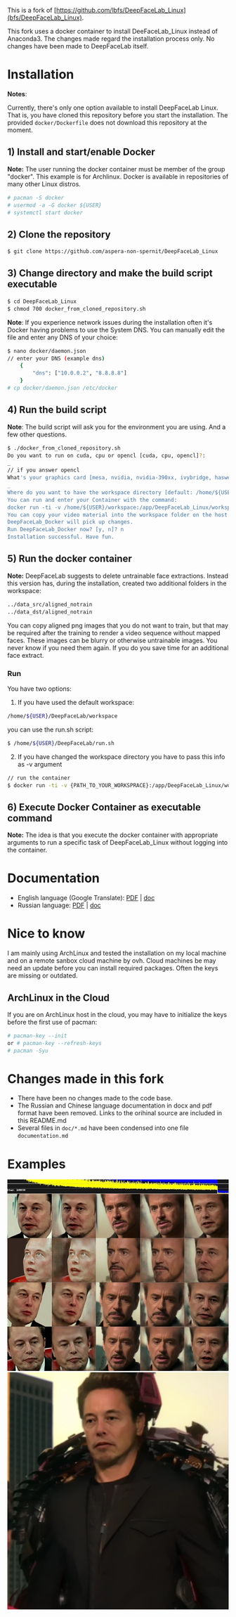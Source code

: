 This is a fork of [https://github.com/lbfs/DeepFaceLab_Linux](bfs/DeepFaceLab_Linux).

This fork uses a docker container to install DeeFaceLab_Linux instead of Anaconda3. The changes made regard the installation process only. No changes have been made to DeepFaceLab itself.

# Installation

**Notes**: 

Currently, there's only one option available to install DeepFaceLab Linux.
That is, you have cloned this repository before you start the installation. The provided ```docker/Dockerfile``` does not download this repository at the moment.

## 1) Install and start/enable Docker

**Note:** The user running the docker container must be member of the group "docker". This example is for
Archlinux. Docker is available in repositories of many other Linux distros.

```bash
# pacman -S docker
# usermod -a -G docker ${USER}
# systemctl start docker
```

## 2) Clone the repository

```bash
$ git clone https://github.com/aspera-non-spernit/DeepFaceLab_Linux
```

## 3) Change directory and make the build script executable

```bash
$ cd DeepFaceLab_Linux
$ chmod 700 docker_from_cloned_repository.sh
```

**Note**: If you experience network issues during the installation often it's Docker having problems to use the
System DNS. You can manually edit the file and enter any DNS of your choice:

```bash
$ nano docker/daemon.json
// enter your DNS (example dns)
    {
        "dns": ["10.0.0.2", "8.8.8.8"]
    }
# cp docker/daemon.json /etc/docker
```

## 4) Run the build script

**Note**: The build script will ask you for the environment you are using. And a few other questions.

```bash
$ ./docker_from_cloned_repository.sh
Do you want to run on cuda, cpu or opencl [cuda, cpu, opencl]?:
_
// if you answer opencl
What's your graphics card [mesa, nvidia, nvidia-390xx, ivybridge, haswell]?:
_
Where do you want to have the workspace directory [default: /home/${USER}/DeepFaceLab/workspace)]:
You can run and enter your Container with the command:
docker run -ti -v /home/${USER}/workspace:/app/DeepFaceLab_Linux/workspace aspera_non_spernit/deepfacelab
You can copy your video material into the workspace folder on the host machine.
DeepFaceLab_Docker will pick up changes.
Run DeepFaceLab_Docker now? [y, n]? n
Installation successful. Have fun.
```

## 5) Run the docker container

**Note:** DeepFaceLab suggests to delete untrainable face extractions. Instead this version has, during the installation, created two additional folders in the workspace: 

```bash
../data_src/aligned_notrain
../data_dst/aligned_notrain
```

You can copy aligned png images that you do not want to train, but that may be required after the training
to render a video sequence without mapped faces. These images can be blurry or otherwise untrainable images.
You never know if you need them again. If you do you save time for an additional face extract.

### Run

You have two options:

1. If you have used the default workspace: 

```bash
/home/${USER}/DeepFaceLab/workspace
```

you can use the run.sh script:

```bash
$ /home/${USER}/DeepFaceLab/run.sh
```

2. If you have changed the workspace directory you have to pass this info as -v argument

```bash
// run the container
$ docker run -ti -v {PATH_TO_YOUR_WORKSPRACE}:/app/DeepFaceLab_Linux/workspace aspera_non_spernit/deepfacelab
```

## 6) Execute Docker Container as executable command

**Note:** The idea is that you execute the docker container with appropriate arguments to run a specific task of
DeepFaceLab_Linux without logging into the container.

# Documentation

- English language (Google Translate): [PDF](https://github.com/lbfs/DeepFaceLab_Linux/blob/master/doc/manual_en_google_translated.pdf) | [doc](https://github.com/lbfs/DeepFaceLab_Linux/blob/master/doc/manual_en_google_translated.docx)
- Russian language: [PDF](https://github.com/lbfs/DeepFaceLab_Linux/blob/master/doc/manual_ru.pdf) | [doc](https://github.com/lbfs/DeepFaceLab_Linux/blob/master/doc/manual_ru_source.docx)

# Nice to know

I am mainly using ArchLinux and tested the installation on my local machine and on a remote sanbox cloud machine
by ovh. Cloud machines be may need an update before you can install required packages. Often the keys are missing
or outdated.

## ArchLinux in the Cloud

If you are on ArchLinux host in the cloud, you may have to initialize the keys before the first use of pacman:

```bash
# pacman-key --init
or # pacman-key --refresh-keys
# pacman -Syu
```

# Changes made in this fork

- There have been no changes made to the code base. 
- The Russian and Chinese language documentation in docx and pdf format have been removed. Links to the orihinal
source are included in this README.md
- Several files in ```doc/*.md``` have been condensed into one file ```documentation.md```

# Examples

![Example DeepFace 1](doc/gallery/example_1.jpg)
![Example DeepFace 2](doc/gallery/example_2.jpg)



